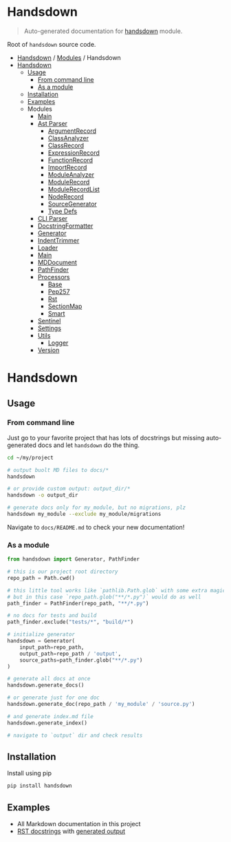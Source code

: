 # Handsdown

> Auto-generated documentation for [handsdown](https://github.com/vemel/handsdown/blob/master/handsdown/__init__.py) module.

Root of `handsdown` source code.

- [Handsdown](../README.md#-handsdown---python-documentation-generator) / [Modules](../MODULES.md#modules) / Handsdown
- [Handsdown](#handsdown)
  - [Usage](#usage)
    - [From command line](#from-command-line)
    - [As a module](#as-a-module)
  - [Installation](#installation)
  - [Examples](#examples)
  - Modules
    - [Main](magic_main.md#main)
    - [Ast Parser](ast_parser/index.md#ast-parser)
      - [ArgumentRecord](ast_parser/argument_record.md#argumentrecord)
      - [ClassAnalyzer](ast_parser/class_analyzer.md#classanalyzer)
      - [ClassRecord](ast_parser/class_record.md#classrecord)
      - [ExpressionRecord](ast_parser/expression_record.md#expressionrecord)
      - [FunctionRecord](ast_parser/function_record.md#functionrecord)
      - [ImportRecord](ast_parser/import_record.md#importrecord)
      - [ModuleAnalyzer](ast_parser/module_analyzer.md#moduleanalyzer)
      - [ModuleRecord](ast_parser/module_record.md#modulerecord)
      - [ModuleRecordList](ast_parser/module_record_list.md#modulerecordlist)
      - [NodeRecord](ast_parser/node_record.md#noderecord)
      - [SourceGenerator](ast_parser/source_generator.md#sourcegenerator)
      - [Type Defs](ast_parser/type_defs.md#type-defs)
    - [CLI Parser](cli_parser.md#cli-parser)
    - [DocstringFormatter](docstring_formatter.md#docstringformatter)
    - [Generator](generator.md#generator)
    - [IndentTrimmer](indent_trimmer.md#indenttrimmer)
    - [Loader](loader.md#loader)
    - [Main](main.md#main)
    - [MDDocument](md_document.md#mddocument)
    - [PathFinder](path_finder.md#pathfinder)
    - [Processors](processors/index.md#processors)
      - [Base](processors/base.md#base)
      - [Pep257](processors/pep257.md#pep257)
      - [Rst](processors/rst.md#rst)
      - [SectionMap](processors/section_map.md#sectionmap)
      - [Smart](processors/smart.md#smart)
    - [Sentinel](sentinel.md#sentinel)
    - [Settings](settings.md#settings)
    - [Utils](utils/index.md#utils)
      - [Logger](utils/logger.md#logger)
    - [Version](version.md#version)

# Handsdown

## Usage

### From command line

Just go to your favorite project that has lots of docstrings but missing
auto-generated docs and let `handsdown` do the thing.

```bash
cd ~/my/project

# output buolt MD files to docs/*
handsdown

# or provide custom output: output_dir/*
handsdown -o output_dir

# generate docs only for my_module, but no migrations, plz
handsdown my_module --exclude my_module/migrations
```

Navigate to `docs/README.md` to check your new documentation!

### As a module

```python
from handsdown import Generator, PathFinder

# this is our project root directory
repo_path = Path.cwd()

# this little tool works like `pathlib.Path.glob` with some extra magic
# but in this case `repo_path.glob("**/*.py")` would do as well
path_finder = PathFinder(repo_path, "**/*.py")

# no docs for tests and build
path_finder.exclude("tests/*", "build/*")

# initialize generator
handsdown = Generator(
    input_path=repo_path,
    output_path=repo_path / 'output',
    source_paths=path_finder.glob("**/*.py")
)

# generate all docs at once
handsdown.generate_docs()

# or generate just for one doc
handsdown.generate_doc(repo_path / 'my_module' / 'source.py')

# and generate index.md file
handsdown.generate_index()

# navigate to `output` dir and check results
```

## Installation

Install using pip

```bash
pip install handsdown
```

## Examples

- All Markdown documentation in this project
- [RST docstrings](../examples/rst_example.py) with [generated output](/docs/examples_rst_example.md#rstexample)
